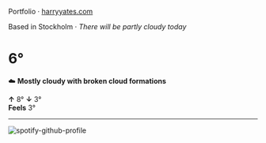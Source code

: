 Portfolio · [harryyates.com](https://harryyates.com)

<!-- WEATHER_START -->
Based in Stockholm · *There will be partly cloudy today*

# 6°
☁️ **Mostly cloudy with broken cloud formations**

**↑** 8° **↓** 3°  
**Feels** 3°

---
<!-- WEATHER_END -->

<p align="left">
  <a>
    <img src="https://spotify-github-profile.kittinanx.com/api/view?uid=bigbello&cover_image=true&theme=natemoo-re&show_offline=true&background_color=121212&interchange=false&bar_color=53b14f&bar_color_cover=false" alt="spotify-github-profile">
  </a>
</p>